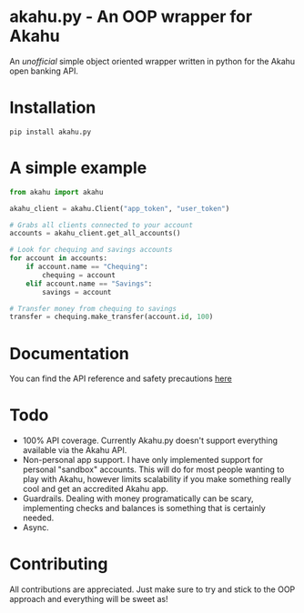 # akahu.py - An OOP wrapper for Akahu

An *unofficial* simple object oriented wrapper written in python for the Akahu open banking API.

# Installation

```shell
pip install akahu.py
```

# A simple example

```python
from akahu import akahu

akahu_client = akahu.Client("app_token", "user_token")

# Grabs all clients connected to your account
accounts = akahu_client.get_all_accounts()

# Look for chequing and savings accounts
for account in accounts:
    if account.name == "Chequing":
        chequing = account
    elif account.name == "Savings":
        savings = account

# Transfer money from chequing to savings
transfer = chequing.make_transfer(account.id, 100)
```

# Documentation

You can find the API reference and safety precautions [here](https://akahupy.readthedocs.io/en/latest/introduction.html)

# Todo

- 100% API coverage. Currently Akahu.py doesn't support everything available via the Akahu API.
- Non-personal app support. I have only implemented support for personal "sandbox" accounts. This will do for most people wanting to play with Akahu, however limits scalability if you make something really cool and get an accredited Akahu app.
- Guardrails. Dealing with money programatically can be scary, implementing checks and balances is something that is certainly needed.
- Async.

# Contributing

All contributions are appreciated. Just make sure to try and stick to the OOP approach and everything will be sweet as!
